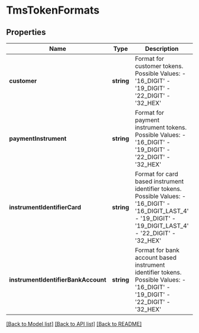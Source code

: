 # TmsTokenFormats

## Properties
Name | Type | Description | Notes
------------ | ------------- | ------------- | -------------
**customer** | **string** | Format for customer tokens.  Possible Values:   - &#39;16_DIGIT&#39;   - &#39;19_DIGIT&#39;   - &#39;22_DIGIT&#39;   - &#39;32_HEX&#39; | [optional] 
**paymentInstrument** | **string** | Format for payment instrument tokens.  Possible Values:   - &#39;16_DIGIT&#39;   - &#39;19_DIGIT&#39;   - &#39;22_DIGIT&#39;   - &#39;32_HEX&#39; | [optional] 
**instrumentIdentifierCard** | **string** | Format for card based instrument identifier tokens.  Possible Values:   - &#39;16_DIGIT&#39;   - &#39;16_DIGIT_LAST_4&#39;   - &#39;19_DIGIT&#39;   - &#39;19_DIGIT_LAST_4&#39;   - &#39;22_DIGIT&#39;   - &#39;32_HEX&#39; | [optional] 
**instrumentIdentifierBankAccount** | **string** | Format for bank account based instrument identifier tokens.  Possible Values:    - &#39;16_DIGIT&#39;   - &#39;19_DIGIT&#39;   - &#39;22_DIGIT&#39;   - &#39;32_HEX&#39; | [optional] 

[[Back to Model list]](../README.md#documentation-for-models) [[Back to API list]](../README.md#documentation-for-api-endpoints) [[Back to README]](../README.md)


